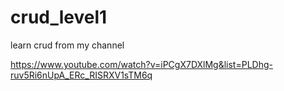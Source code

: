 # crud_level1

learn crud from my channel

https://www.youtube.com/watch?v=iPCgX7DXlMg&list=PLDhg-ruv5Ri6nUpA_ERc_RISRXV1sTM6q
